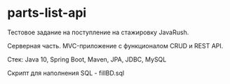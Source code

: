 # parts-list-api

Тестовое задание на поступление на стажировку JavaRush. 

Серверная часть. MVC-приложение с функционалом CRUD и REST API.

Стек: Java 10, Spring Boot, Maven, JPA, JDBC, MySQL

Скрипт для наполнения SQL - fillBD.sql
